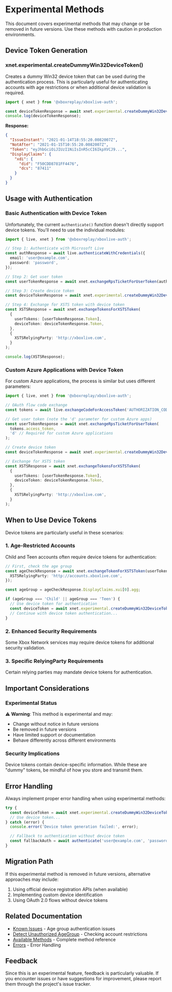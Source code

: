 # Experimental Methods

This document covers experimental methods that may change or be removed in future versions. Use these methods with caution in production environments.

## Device Token Generation

### xnet.experimental.createDummyWin32DeviceToken()

Creates a dummy Win32 device token that can be used during the authentication process. This is particularly useful for authenticating accounts with age restrictions or when additional device validation is required.

```typescript
import { xnet } from '@xboxreplay/xboxlive-auth';

const deviceTokenResponse = await xnet.experimental.createDummyWin32DeviceToken();
console.log(deviceTokenResponse);
```

**Response:**

```json
{
  "IssueInstant": "2021-01-14T18:55:20.0082007Z",
  "NotAfter": "2021-01-15T10:55:20.0082007Z",
  "Token": "eyJhbGciOiJIUzI1NiIsInR5cCI6IkpXVCJ9...",
  "DisplayClaims": {
    "xdi": {
      "did": "F50CDD8781FF4476",
      "dcs": "87411"
    }
  }
}
```

## Usage with Authentication

### Basic Authentication with Device Token

Unfortunately, the current `authenticate()` function doesn't directly support device tokens. You'll need to use the individual modules:

```typescript
import { live, xnet } from '@xboxreplay/xboxlive-auth';

// Step 1: Authenticate with Microsoft Live
const authResponse = await live.authenticateWithCredentials({
  email: 'user@example.com',
  password: 'password',
});

// Step 2: Get user token
const userTokenResponse = await xnet.exchangeRpsTicketForUserToken(authResponse.access_token, 't');

// Step 3: Create device token
const deviceTokenResponse = await xnet.experimental.createDummyWin32DeviceToken();

// Step 4: Exchange for XSTS token with device token
const XSTSResponse = await xnet.exchangeTokensForXSTSToken(
  {
    userTokens: [userTokenResponse.Token],
    deviceToken: deviceTokenResponse.Token,
  },
  {
    XSTSRelyingParty: 'http://xboxlive.com',
  }
);

console.log(XSTSResponse);
```

### Custom Azure Applications with Device Token

For custom Azure applications, the process is similar but uses different parameters:

```typescript
import { live, xnet } from '@xboxreplay/xboxlive-auth';

// OAuth flow code exchange
const tokens = await live.exchangeCodeForAccessToken('AUTHORIZATION_CODE');

// Get user token (note the 'd' parameter for custom Azure apps)
const userTokenResponse = await xnet.exchangeRpsTicketForUserToken(
  tokens.access_token,
  'd' // Required for custom Azure applications
);

// Create device token
const deviceTokenResponse = await xnet.experimental.createDummyWin32DeviceToken();

// Exchange for XSTS token
const XSTSResponse = await xnet.exchangeTokensForXSTSToken(
  {
    userTokens: [userTokenResponse.Token],
    deviceToken: deviceTokenResponse.Token,
  },
  {
    XSTSRelyingParty: 'http://xboxlive.com',
  }
);
```

## When to Use Device Tokens

Device tokens are particularly useful in these scenarios:

### 1. Age-Restricted Accounts

Child and Teen accounts often require device tokens for authentication:

```typescript
// First, check the age group
const ageCheckResponse = await xnet.exchangeTokenForXSTSToken(userToken, {
  XSTSRelyingParty: 'http://accounts.xboxlive.com',
});

const ageGroup = ageCheckResponse.DisplayClaims.xui[0].agg;

if (ageGroup === 'Child' || ageGroup === 'Teen') {
  // Use device token for authentication
  const deviceToken = await xnet.experimental.createDummyWin32DeviceToken();
  // Continue with device token authentication...
}
```

### 2. Enhanced Security Requirements

Some Xbox Network services may require device tokens for additional security validation.

### 3. Specific RelyingParty Requirements

Certain relying parties may mandate device tokens for authentication.

## Important Considerations

### Experimental Status

⚠️ **Warning**: This method is experimental and may:

-   Change without notice in future versions
-   Be removed in future versions
-   Have limited support or documentation
-   Behave differently across different environments

### Security Implications

Device tokens contain device-specific information. While these are "dummy" tokens, be mindful of how you store and transmit them.

## Error Handling

Always implement proper error handling when using experimental methods:

```typescript
try {
  const deviceToken = await xnet.experimental.createDummyWin32DeviceToken();
  // Use device token...
} catch (error) {
  console.error('Device token generation failed:', error);

  // Fallback to authentication without device token
  const fallbackAuth = await authenticate('user@example.com', 'password');
}
```

## Migration Path

If this experimental method is removed in future versions, alternative approaches may include:

1. Using official device registration APIs (when available)
2. Implementing custom device identification
3. Using OAuth 2.0 flows without device tokens

## Related Documentation

-   [Known Issues](06-Known_Issues.md) - Age group authentication issues
-   [Detect Unauthorized AgeGroup](07-Detect_Unauthorized_AgeGroup.md) - Checking account restrictions
-   [Available Methods](05-Methods.md) - Complete method reference
-   [Errors](09-Errors.md) - Error Handling

## Feedback

Since this is an experimental feature, feedback is particularly valuable. If you encounter issues or have suggestions for improvement, please report them through the project's issue tracker.
